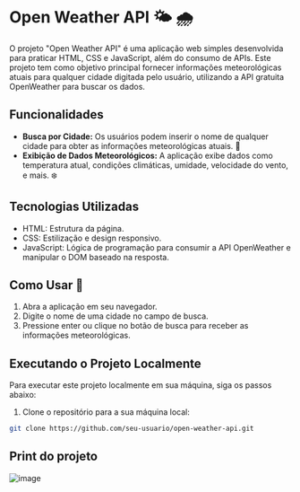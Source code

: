 # Open Weather API 🌤️ 🌧️

O projeto "Open Weather API" é uma aplicação web simples desenvolvida para praticar HTML, CSS e JavaScript, além do consumo de APIs. Este projeto tem como objetivo principal fornecer informações meteorológicas atuais para qualquer cidade digitada pelo usuário, utilizando a API gratuita OpenWeather para buscar os dados.

## Funcionalidades 

- **Busca por Cidade:** Os usuários podem inserir o nome de qualquer cidade para obter as informações meteorológicas atuais. 🌈
- **Exibição de Dados Meteorológicos:** A aplicação exibe dados como temperatura atual, condições climáticas, umidade, velocidade do vento, e mais. ❄️

## Tecnologias Utilizadas

- HTML: Estrutura da página.
- CSS: Estilização e design responsivo.
- JavaScript: Lógica de programação para consumir a API OpenWeather e manipular o DOM baseado na resposta.

## Como Usar 🚀

1. Abra a aplicação em seu navegador.
2. Digite o nome de uma cidade no campo de busca.
3. Pressione enter ou clique no botão de busca para receber as informações meteorológicas.

## Executando o Projeto Localmente

Para executar este projeto localmente em sua máquina, siga os passos abaixo:

1. Clone o repositório para a sua máquina local:

```bash
git clone https://github.com/seu-usuario/open-weather-api.git
```

## Print do projeto
![image](https://github.com/guikipper/open-weather-api/assets/33471042/54553f08-69e2-47f8-878c-beef1e2bb699)

